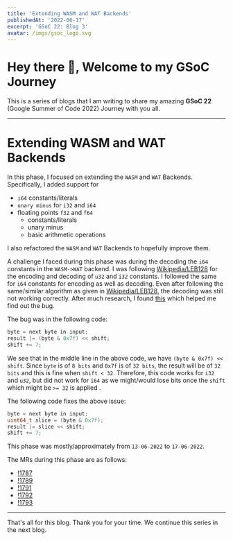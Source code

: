 ```yaml
---
title: 'Extending WASM and WAT Backends'
publishedAt: '2022-06-17'
excerpt: 'GSoC 22: Blog 3'
avatar: /imgs/gsoc_logo.svg
---
```

# Hey there 🤗, Welcome to my GSoC Journey

This is a series of blogs that I am writing to share my amazing **GSoC 22** (Google Summer of Code 2022) Journey with you all. 

---

# Extending WASM and WAT Backends

In this phase, I focused on extending the `WASM` and `WAT` Backends.
Specifically, I added support for 

- `i64` constants/literals
- `unary minus` for `i32` and `i64`
- floating points `f32` and `f64`
    - constants/literals
    - unary minus
    - basic arithmetic operations

I also refactored the `WASM` and `WAT` Backends to hopefully improve them.

A challenge I faced during this phase was during the decoding the `i64` constants in the `WASM->WAT` backend.
I was following [Wikipedia/LEB128](https://en.wikipedia.org/wiki/LEB128) for the encoding and decoding of `u32` and `i32` constants.
I followed the same for `i64` constants for encoding as well as decoding.
Even after following the same/similar algorithm as given in [Wikipedia/LEB128](https://en.wikipedia.org/wiki/LEB128),
the decoding was still not working correctly.
After much research, I found [this](https://llvm.org/doxygen/LEB128_8h_source.html) which helped me find out the bug.

The bug was in the following code:
```cpp
byte = next byte in input;
result |= (byte & 0x7f) << shift;
shift += 7;
```

We see that in the middle line in the above code, we have `(byte & 0x7f) << shift`.
Since `byte` is of `8 bits` and `0x7f` is of `32 bits`, the result will be of `32 bits` and this is fine when `shift < 32`.
Therefore, this code works for `i32` and `u32`, 
but did not work for `i64` as we might/would lose bits once the `shift` which might be `>= 32` is applied .

The following code fixes the above issue:
```cpp
byte = next byte in input;
uint64_t slice = (byte & 0x7f);
result |= slice << shift;
shift += 7;
```

This phase was mostly/approximately from `13-06-2022` to `17-06-2022`.

The MRs during this phase are as follows:
- [!1787](https://gitlab.com/lfortran/lfortran/-/merge_requests/1787)
- [!1789](https://gitlab.com/lfortran/lfortran/-/merge_requests/1789)
- [!1791](https://gitlab.com/lfortran/lfortran/-/merge_requests/1791)
- [!1792](https://gitlab.com/lfortran/lfortran/-/merge_requests/1792)
- [!1793](https://gitlab.com/lfortran/lfortran/-/merge_requests/1793)

---

That's all for this blog. Thank you for your time. We continue this series in the next blog.
